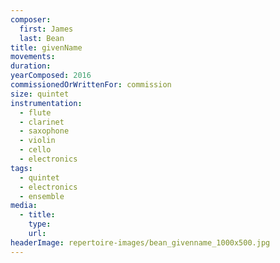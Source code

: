 ```yaml
---
composer:
  first: James
  last: Bean
title: givenName
movements:
duration:
yearComposed: 2016
commissionedOrWrittenFor: commission
size: quintet
instrumentation:
  - flute
  - clarinet
  - saxophone
  - violin
  - cello
  - electronics
tags:
  - quintet
  - electronics
  - ensemble
media:
  - title:
    type:
    url:
headerImage: repertoire-images/bean_givenname_1000x500.jpg
---
```

